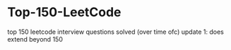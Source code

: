 # Top-150-LeetCode
top 150 leetcode interview questions solved (over time ofc)
update 1: does extend beyond 150

